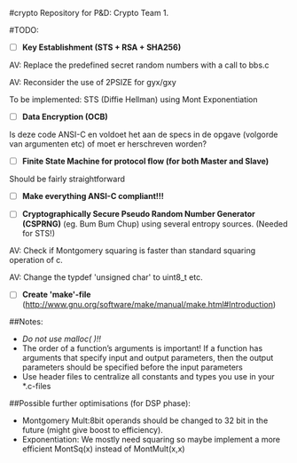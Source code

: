 #crypto
Repository for P&D: Crypto Team 1.


#TODO:
- [ ] **Key Establishment (STS + RSA + SHA256)**

AV: Replace the predefined secret random numbers with a call to bbs.c

AV: Reconsider the use of 2PSIZE for gyx/gxy


To be implemented: STS (Diffie Hellman) using Mont Exponentiation
- [ ] **Data Encryption (OCB)**

Is deze code ANSI-C en voldoet het aan de specs in de opgave (volgorde van argumenten etc) of moet er herschreven worden?
- [ ] **Finite State Machine for protocol flow (for both Master and Slave)**

Should be fairly straightforward
- [ ] **Make everything ANSI-C compliant!!!**

- [ ] **Cryptographically Secure Pseudo Random Number Generator (CSPRNG)** (eg. Bum Bum Chup) using several entropy sources. (Needed for STS!)

AV: Check if Montgomery squaring is faster than standard squaring operation of c.

AV: Change the typdef 'unsigned char' to uint8_t etc.

- [ ] **Create 'make'-file** (http://www.gnu.org/software/make/manual/make.html#Introduction)

##Notes:
- *Do not use malloc( )!!*
- The order of a function’s arguments is important! If a function has arguments that specify
input and output parameters, then the output parameters should be specified before the
input parameters
- Use header files to centralize all constants and types you use in your *.c-files

##Possible further optimisations (for DSP phase):
- Montgomery Mult:8bit operands should be changed to 32 bit in the future (might give boost to efficiency). 
- Exponentiation: We mostly need squaring so maybe implement a more efficient MontSq(x) instead of MontMult(x,x)
